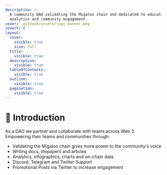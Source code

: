 ```yaml
---
description: >-
  A community DAO validating the Migaloo chain and dedicated to education,
  analytics and community engagement.
cover: .gitbook/assets/logo_banner.png
coverY: 0
layout:
  cover:
    visible: true
    size: full
  title:
    visible: true
  description:
    visible: true
  tableOfContents:
    visible: true
  outline:
    visible: true
  pagination:
    visible: true
---
```


# 🙎 Introduction

As a DAO we partner and collaborate with teams across Web 3. Empowering their teams and communities through: &#x20;

* Validating the Migaloo chain gives more power to the community's voice
* Writing docs, litepapers and articles
* Analytics, infographics, charts and on-chain data
* Discord, Telegram and Twitter Support
* Promotional Posts via Twitter to increase engagement

